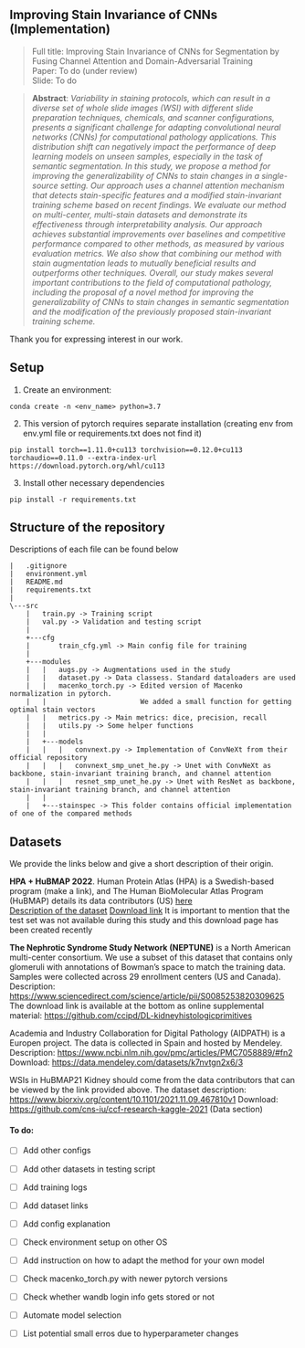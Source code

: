 ## Improving Stain Invariance of CNNs (Implementation)

> Full title: Improving Stain Invariance of CNNs for Segmentation by Fusing Channel Attention and Domain-Adversarial Training <br>
> Paper: To do (under review) <br> 
> Slide: To do <br>

> **Abstract**:
> *Variability in staining protocols, which can result in a diverse set of whole slide images (WSI) with different slide preparation techniques, chemicals, and scanner configurations, presents a significant challenge for adapting convolutional neural networks (CNNs) for computational pathology applications. This distribution shift can negatively impact the performance of deep learning models on unseen samples, especially in the task of semantic segmentation. In this study, we propose a method for improving the generalizability of CNNs to stain changes in a single-source setting. Our approach uses a channel attention mechanism that detects stain-specific features and a modified stain-invariant training scheme based on recent findings. We evaluate our method on multi-center, multi-stain datasets and demonstrate its effectiveness through interpretability analysis. Our approach achieves substantial improvements over baselines and competitive performance compared to other methods, as measured by various evaluation metrics. We also show that combining our method with stain augmentation leads to mutually beneficial results and outperforms other techniques. Overall, our study makes several important contributions to the field of computational pathology, including the proposal of a novel method for improving the generalizability of CNNs to stain changes in semantic segmentation and the modification of the previously proposed stain-invariant training scheme.* <br>

Thank you for expressing interest in our work.

## Setup
  
1. Create an environment:
```
conda create -n <env_name> python=3.7
```
2. This version of pytorch requires separate installation (creating env from env.yml file or requirements.txt does not find it)
```
pip install torch==1.11.0+cu113 torchvision==0.12.0+cu113 torchaudio==0.11.0 --extra-index-url https://download.pytorch.org/whl/cu113
```
3. Install other necessary dependencies
```
pip install -r requirements.txt
```

## Structure of the repository
Descriptions of each file can be found below

```
|   .gitignore
|   environment.yml
|   README.md
|   requirements.txt
|   
\---src
    |   train.py -> Training script 
    |   val.py -> Validation and testing script
    |   
    +---cfg
    |       train_cfg.yml -> Main config file for training 
    |       
    +---modules
    |   |   augs.py -> Augmentations used in the study
    |   |   dataset.py -> Data classess. Standard dataloaders are used 
    |   |   macenko_torch.py -> Edited version of Macenko normalization in pytorch. 
    |   |                       We added a small function for getting optimal stain vectors
    |   |   metrics.py -> Main metrics: dice, precision, recall 
    |   |   utils.py -> Some helper functions
    |   |   
    |   +---models
    |   |   |   convnext.py -> Implementation of ConvNeXt from their official repository
    |   |   |   convnext_smp_unet_he.py -> Unet with ConvNeXt as backbone, stain-invariant training branch, and channel attention 
    |   |   |   resnet_smp_unet_he.py -> Unet with ResNet as backbone, stain-invariant training branch, and channel attention
    |   |           
    |   +---stainspec -> This folder contains official implementation of one of the compared methods
```         

## Datasets
We provide the links below and give a short description of their origin.

**HPA + HuBMAP 2022**. Human Protein Atlas (HPA) is a Swedish-based program (make a link), and The Human BioMolecular Atlas Program (HuBMAP) details its data contributors (US) [here](https://hubmapconsortium.org/hubmap-data/#:~:text=HuBMAP%20data%20was%20generated%20using,assay%20types%20used%20in%20each)  
[Description of the dataset](https://www.biorxiv.org/content/10.1101/2023.01.05.522764v1)
[Download link](https://zenodo.org/record/7545745#.Y-M5SXZBwal) It is important to mention that the test set was not available during this study and this download page has been created recently <br>

**The Nephrotic Syndrome Study Network (NEPTUNE)** is a North American multi-center consortium. We use a subset of this dataset that contains only glomeruli with annotations of Bowman’s space to match the training data. Samples were collected across 29 enrollment centers (US and Canada). 
Description: https://www.sciencedirect.com/science/article/pii/S0085253820309625
The download link is available at the bottom as online supplemental material: https://github.com/ccipd/DL-kidneyhistologicprimitives
 
Academia and Industry Collaboration for Digital Pathology (AIDPATH) is a Europen project. The data is collected in Spain and hosted by Mendeley. Description: https://www.ncbi.nlm.nih.gov/pmc/articles/PMC7058889/#fn2
	Download: https://data.mendeley.com/datasets/k7nvtgn2x6/3

WSIs in HuBMAP21 Kidney should come from the data contributors that can be viewed by the link provided above. The dataset description: https://www.biorxiv.org/content/10.1101/2021.11.09.467810v1
Download: https://github.com/cns-iu/ccf-research-kaggle-2021 (Data section)


#### To do:
- [ ] Add other configs
- [ ] Add other datasets in testing script
- [ ] Add training logs
- [ ] Add dataset links
- [ ] Add config explanation
- [ ] Check environment setup on other OS 
- [ ] Add instruction on how to adapt the method for your own model
- [ ] Check macenko_torch.py with newer pytorch versions
- [ ] Check whether wandb login info gets stored or not
- [ ] Automate model selection
- [ ] List potential small erros due to hyperparameter changes

